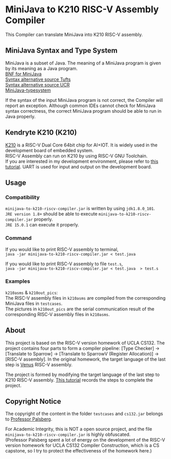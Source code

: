 # MiniJava to K210 RISC-V Assembly Compiler  
This Compiler can translate MiniJava into K210 RISC-V assembly.  

## MiniJava Syntax and Type System  
MiniJava is a subset of Java. The meaning of a MiniJava program is given by its meaning as a Java program.  
[BNF for MiniJava](http://compilers.cs.ucla.edu/cs132/project/minijava.html)  
[Syntax alternative source Tufts](http://www.cs.tufts.edu/~sguyer/classes/comp181-2006/minijava.html)  
[Syntax alternative source UCR](http://alumni.cs.ucr.edu/~weesan/cs152/MiniJava.html)  
[MiniJava-typesystem](http://web.cs.ucla.edu/~palsberg/course/cs132/miniJava-typesystem.pdf)  
  
If the syntax of the input MiniJava program is not correct, the Compiler will report an exception. Although common IDEs cannot check for MiniJava syntax correctness, the correct MiniJava program should be able to run in Java properly.  
  
## Kendryte K210 (K210)  
[K210](https://canaan.io/product/kendryteai) is a RISC-V Dual Core 64bit chip for AI+IOT. It is widely used in the development board of embedded system.  
RISC-V Assembly can run on K210 by using RISC-V GNU Toolchain.  
If you are interested in my development environment, please refer to [this tutorial](https://github.com/qingpeng9802/build-maix-bit-k210-bare-metal-debug-dev-env). UART is used for input and output on the development board.  

## Usage  

### Compatibility  
`minijava-to-k210-riscv-compiler.jar` is written by using `jdk1.8.0_101`.  
`JRE version 1.8+` should be able to execute `minijava-to-k210-riscv-compiler.jar` properly.  
`JRE 15.0.1` can execute it properly.  
### Command  
If you would like to print RISC-V assembly to terminal,  
`java -jar minijava-to-k210-riscv-compiler.jar < test.java`  
  
If you would like to print RISC-V assembly to file `test.s`,  
`java -jar minijava-to-k210-riscv-compiler.jar < test.java  > test.s`

### Examples
`k210asms` & `k210out_pics`:  
The RISC-V assembly files in `k210asms` are compiled from the corresponding MiniJava files in `testcases`.  
The pictures in `k210out_pics` are the serial communication result of the corresponding RISC-V assembly files in `k210asms`.  
  
## About  
This project is based on the RISC-V version homework of UCLA CS132. The project contains four parts to form a compiler pipeline: [Type Checker] -> [Translate to Sparrow] -> [Translate to SparrowV (Register Allocation)] -> [RISC-V assembly]. In the original homework, the target language of the last step is [Venus](https://github.com/kvakil/venus) RISC-V assembly.  
  
The project is formed by modifying the target language of the last step to K210 RISC-V assembly. [This tutorial](https://github.com/qingpeng9802/port-riscv-asm-from-venus-to-k210) records the steps to complete the project.  
  
## Copyright Notice  
The copyright of the content in the folder `testcases` and `cs132.jar` belongs to [Professor Palsberg](https://web.cs.ucla.edu/~palsberg/).  
  
For Academic Integrity, this is NOT a open source project, and the file `minijava-to-k210-riscv-compiler.jar` is highly obfuscated.  
(Professor Palsberg spent a lot of energy on the development of the RISC-V version homework for UCLA CS132 Compiler Construction, which is a CS capstone, so I try to protect the effectiveness of the homework here.)  
